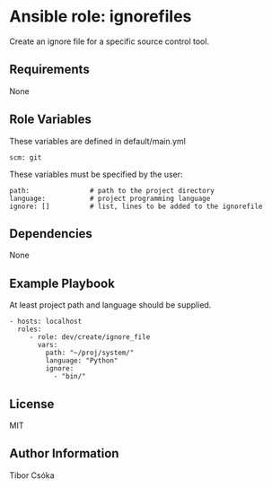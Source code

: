 Ansible role: ignorefiles
=========

Create an ignore file for a specific source control tool.

Requirements
------------

None

Role Variables
--------------

These variables are defined in default/main.yml

    scm: git

These variables must be specified by the user:

    path:               # path to the project directory
    language:           # project programming language
    ignore: []          # list, lines to be added to the ignorefile

Dependencies
------------

None

Example Playbook
----------------

At least project path and language should be supplied.

    - hosts: localhost
      roles:
         - role: dev/create/ignore_file
           vars:
             path: "~/proj/system/"
             language: "Python"
             ignore:
               - "bin/"

License
-------

MIT

Author Information
------------------

Tibor Csóka
